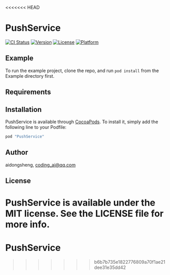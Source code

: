 <<<<<<< HEAD
# PushService

[![CI Status](http://img.shields.io/travis/aidongsheng/PushService.svg?style=flat)](https://travis-ci.org/aidongsheng/PushService)
[![Version](https://img.shields.io/cocoapods/v/PushService.svg?style=flat)](http://cocoapods.org/pods/PushService)
[![License](https://img.shields.io/cocoapods/l/PushService.svg?style=flat)](http://cocoapods.org/pods/PushService)
[![Platform](https://img.shields.io/cocoapods/p/PushService.svg?style=flat)](http://cocoapods.org/pods/PushService)

## Example

To run the example project, clone the repo, and run `pod install` from the Example directory first.

## Requirements

## Installation

PushService is available through [CocoaPods](http://cocoapods.org). To install
it, simply add the following line to your Podfile:

```ruby
pod "PushService"
```

## Author

aidongsheng, coding_ai@qq.com

## License

PushService is available under the MIT license. See the LICENSE file for more info.
=======
# PushService
>>>>>>> b6b7b735e1822776809a70f1ae21dee31e35dd42
